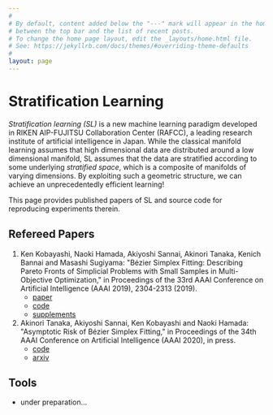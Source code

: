 ```yaml
---
#
# By default, content added below the "---" mark will appear in the home page
# between the top bar and the list of recent posts.
# To change the home page layout, edit the _layouts/home.html file.
# See: https://jekyllrb.com/docs/themes/#overriding-theme-defaults
#
layout: page
---
```



# Stratification Learning

_Stratification learning (SL)_ is a new machine learning paradigm developed in RIKEN AIP-FUJITSU Collaboration Center (RAFCC), a leading research institute of artificial intelligence in Japan.
While the classical manifold learning assumes that high dimensional data are distributed around a low dimensional manifold, SL assumes that the data are stratified according to some underlying _stratified space_, which is a composite of manifolds of varying dimensions.
By exploiting such a geometric structure, we can achieve an unprecedentedly efficient learning!

This page provides published papers of SL and source code for reproducing experiments therein. 

## Refereed Papers

1. Ken Kobayashi, Naoki Hamada, Akiyoshi Sannai, Akinori Tanaka, Kenich Bannai and Masashi Sugiyama: "Bézier Simplex Fitting: Describing Pareto Fronts of Simplicial Problems with Small Samples in Multi-Objective Optimization," in Proceedings of the 33rd AAAI Conference on Artificial Intelligence (AAAI 2019), 2304-2313 (2019).
    - [paper](https://doi.org/10.1609/aaai.v33i01.33012304)
    - [code](https://github.com/rafcc/aaai-19.2786)
    - [supplements](https://arxiv.org/abs/1812.05222)
1. Akinori Tanaka, Akiyoshi Sannai, Ken Kobayashi and Naoki Hamada: "Asymptotic Risk of Bézier Simplex Fitting," in Proceedings of the 34th AAAI Conference on Artificial Intelligence (AAAI 2020), in press.
    - [code](https://github.com/rafcc/aaai-20.1534)
    - [arxiv](https://arxiv.org/abs/1906.06924)

## Tools
- under preparation...
